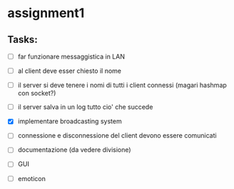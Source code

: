 # assignment1

## Tasks: 

- [ ] far funzionare messaggistica in LAN  
- [ ] al client deve esser chiesto il nome  
- [ ] il server si deve tenere i nomi di tutti i client connessi (magari hashmap con socket?)  
- [ ] il server salva in un log tutto cio' che succede  
- [X] implementare broadcasting system  
- [ ] connessione e disconnessione del client devono essere comunicati  
  
- [ ] documentazione (da vedere divisione)  
- [ ] GUI 
- [ ] emoticon
